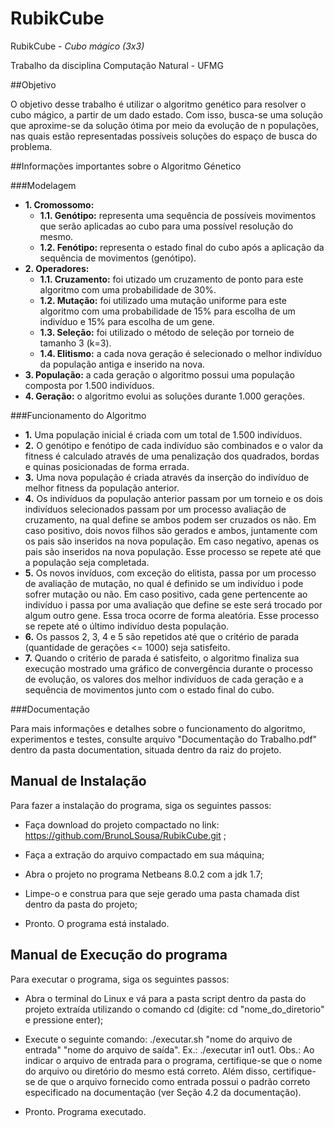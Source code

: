# RubikCube

RubikCube - *Cubo mágico (3x3)*

Trabalho da disciplina Computação Natural - UFMG

##Objetivo 

O objetivo desse trabalho é utilizar o algoritmo genético para resolver o cubo mágico, a partir de um dado estado. Com isso, 
busca-se uma solução que aproxime-se da solução ótima por meio da evolução de n populações, nas quais estão representadas 
possíveis soluções do espaço de busca do problema.

##Informações importantes sobre o Algoritmo Génetico

###Modelagem
  - **1. Cromossomo:**
     - **1.1. Genótipo:** representa uma sequência de possíveis movimentos que serão aplicadas ao cubo para uma possível resolução do mesmo.
     - **1.2. Fenótipo:** representa o estado final do cubo após a aplicação da sequência de movimentos (genótipo).
  - **2. Operadores:**
     - **1.1. Cruzamento:** foi utizado um cruzamento de ponto para este algoritmo com uma probabilidade de 30%.
     - **1.2. Mutação:** foi utilizado uma mutação uniforme para este algoritmo com uma probabilidade de 15% para escolha de 
            um indivíduo e 15% para escolha de um gene.
     - **1.3. Seleção:** foi utilizado o método de seleção por torneio de tamanho 3 (k=3).
     - **1.4. Elitismo:** a cada nova geração é selecionado o melhor indivíduo da população antiga e inserido na nova.
  - **3. População:** a cada geração o algoritmo possui uma população composta por 1.500 indivíduos.
  - **4. Geração:** o algoritmo evolui as soluções durante 1.000 gerações.


###Funcionamento do Algoritmo
  - **1.** Uma população inicial é criada com um total de 1.500 indivíduos.
  - **2.** O genótipo e fenótipo de cada indivíduo são combinados e o valor da fitness é calculado através de uma penalização 
      dos quadrados, bordas e quinas posicionadas de forma errada.
  - **3.** Uma nova população é criada através da inserção do indivíduo de melhor fitness da população anterior.
  - **4.** Os indivíduos da população anterior passam por um torneio e os dois indivíduos selecionados passam por um processo
      avaliação de cruzamento, na qual define se ambos podem ser cruzados os não. Em caso positivo, dois novos filhos são
      gerados e ambos, juntamente com os pais são inseridos na nova população. Em caso negativo, apenas os pais são inseridos
      na nova população. Esse processo se repete até que a população seja completada.
  - **5.** Os novos invíduos, com exceção do elitista, passa por um processo de avaliação de mutação, no qual é definido se um 
      indivíduo i pode sofrer mutação ou não. Em caso positivo, cada gene pertencente ao indivíduo i passa por uma avaliação
      que define se este será trocado por algum outro gene. Essa troca ocorre de forma aleatória. Esse processo se repete até 
      o último indivíduo desta população.
  - **6.** Os passos 2, 3, 4 e 5 são repetidos até que o critério de parada (quantidade de gerações <= 1000) seja satisfeito.
  - **7.** Quando o critério de parada é satisfeito, o algoritmo finaliza sua execução mostrado uma gráfico de convergência durante 
      o processo de evolução, os valores dos melhor indivíduos de cada geração e a sequência de movimentos junto com o estado 
      final do cubo.

###Documentação

   Para mais informações e detalhes sobre o funcionamento do algoritmo, experimentos e testes, consulte arquivo "Documentação do Trabalho.pdf"
 dentro da pasta documentation, situada dentro da raiz do projeto.

## Manual de Instalação

Para fazer a instalação do programa, siga os seguintes passos:

* Faça download do projeto compactado no link: https://github.com/BrunoLSousa/RubikCube.git ;

* Faça a extração do arquivo compactado em sua máquina;

* Abra o projeto no programa Netbeans 8.0.2 com a jdk 1.7;

* Limpe-o e construa para que seje gerado uma pasta chamada dist dentro da pasta do projeto;

* Pronto. O programa está instalado.

## Manual de Execução do programa

Para executar o programa, siga os seguintes passos:

* Abra o terminal do Linux e vá para a pasta script dentro da pasta do projeto extraída 
utilizando o comando cd (digite: cd "nome_do_diretorio" e pressione enter);

* Execute o seguinte comando: ./executar.sh "nome do arquivo de entrada" "nome do arquivo de saída". Ex.: ./executar in1 out1.
  Obs.: Ao indicar o arquivo de entrada para o programa, certifique-se que o nome do arquivo ou diretório do mesmo está correto. 
  Além disso, certifique-se de que o arquivo fornecido como entrada possui o padrão correto especificado na documentação (ver Seção 4.2 da documentação).

* Pronto. Programa executado.
